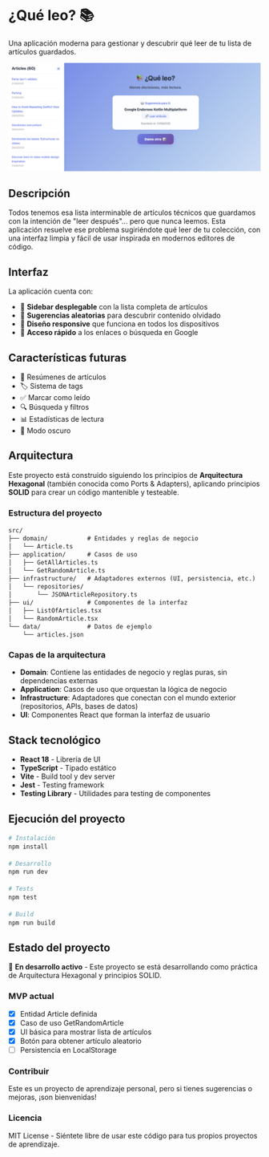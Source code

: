 # ¿Qué leo? 📚

Una aplicación moderna para gestionar y descubrir qué leer de tu lista de artículos guardados.

![¿Qué leo? App](./screenshots/app.png)

## Descripción

Todos tenemos esa lista interminable de artículos técnicos que guardamos con la intención de "leer después"... pero que nunca leemos. Esta aplicación resuelve ese problema sugiriéndote qué leer de tu colección, con una interfaz limpia y fácil de usar inspirada en modernos editores de código.

## Interfaz

La aplicación cuenta con:

- 🔀 **Sidebar desplegable** con la lista completa de artículos
- 🎲 **Sugerencias aleatorias** para descubrir contenido olvidado
- 📱 **Diseño responsive** que funciona en todos los dispositivos
- 🔗 **Acceso rápido** a los enlaces o búsqueda en Google

## Características futuras

- 📝 Resúmenes de artículos
- 🏷️ Sistema de tags
- ✅ Marcar como leído
- 🔍 Búsqueda y filtros
- 📊 Estadísticas de lectura
- 🌙 Modo oscuro

## Arquitectura

Este proyecto está construido siguiendo los principios de **Arquitectura Hexagonal** (también conocida como Ports & Adapters), aplicando principios **SOLID** para crear un código mantenible y testeable.

### Estructura del proyecto

```
src/
├── domain/           # Entidades y reglas de negocio
│   └── Article.ts
├── application/      # Casos de uso
│   ├── GetAllArticles.ts
│   └── GetRandomArticle.ts
├── infrastructure/   # Adaptadores externos (UI, persistencia, etc.)
│   └── repositories/
│       └── JSONArticleRepository.ts
├── ui/               # Componentes de la interfaz
│   ├── ListOfArticles.tsx
│   └── RandomArticle.tsx
└── data/             # Datos de ejemplo
    └── articles.json
```

### Capas de la arquitectura

- **Domain**: Contiene las entidades de negocio y reglas puras, sin dependencias externas
- **Application**: Casos de uso que orquestan la lógica de negocio
- **Infrastructure**: Adaptadores que conectan con el mundo exterior (repositorios, APIs, bases de datos)
- **UI**: Componentes React que forman la interfaz de usuario

## Stack tecnológico

- **React 18** - Librería de UI
- **TypeScript** - Tipado estático
- **Vite** - Build tool y dev server
- **Jest** - Testing framework
- **Testing Library** - Utilidades para testing de componentes

## Ejecución del proyecto

```bash
# Instalación
npm install

# Desarrollo
npm run dev

# Tests
npm test

# Build
npm run build
```

## Estado del proyecto

🚧 **En desarrollo activo** - Este proyecto se está desarrollando como práctica de Arquitectura Hexagonal y principios SOLID.

### MVP actual

- [x] Entidad Article definida
- [x] Caso de uso GetRandomArticle
- [x] UI básica para mostrar lista de artículos
- [x] Botón para obtener artículo aleatorio
- [ ] Persistencia en LocalStorage

### Contribuir

Este es un proyecto de aprendizaje personal, pero si tienes sugerencias o mejoras, ¡son bienvenidas!

### Licencia

MIT License - Siéntete libre de usar este código para tus propios proyectos de aprendizaje.
